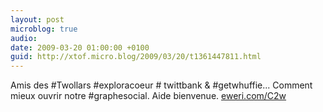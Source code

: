 ```yaml
---
layout: post
microblog: true
audio: 
date: 2009-03-20 01:00:00 +0100
guid: http://xtof.micro.blog/2009/03/20/t1361447811.html
---
```

Amis des #Twollars #exploracoeur # twittbank &amp; #getwhuffie... Comment mieux ouvrir notre #graphesocial. Aide bienvenue. [eweri.com/C2w](http://eweri.com/C2w)
